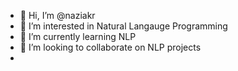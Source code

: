 - 👋 Hi, I’m @naziakr
- 👀 I’m interested in Natural Langauge Programming
- 🌱 I’m currently learning NLP
- 💞️ I’m looking to collaborate on NLP projects
- 

<!---
naziakr/naziakr is a ✨ special ✨ repository because its `README.md` (this file) appears on your GitHub profile.
You can click the Preview link to take a look at your changes.
--->
